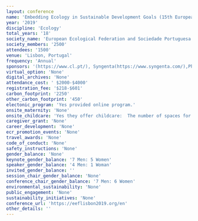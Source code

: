 ```yaml
---
layout: conference 
name: 'Embedding Ecology in Sustainable Development Goals (15th European Ecological Federation (EEF) Congress and 18th National SPECO Meeting)'
year: '2019'
discipline: 'Ecology'
total_years: '18'
society_name: 'European Ecological Federation and Sociedade Portuguesa de Ecologia (Portuguese Ecological Society)'
society_members: '2500'
attendees: '1500'
venue: 'Lisbon, Portugal'
frequency: 'Annual'
sponsors: '(https://www.cl.pt/), Syngenta(https://www.syngenta.com/),Phillip Morris International (https://www.pmi.com/), aralab (https://www.aralab.pt/), Delta Cafes(https://www.deltacafes.com/en?_ga=2.13048052.253097497.1561548343-575540329.1561548343), sustainability partners: Ciencia Viva (http://www.cienciaviva.pt/home/index.asp?accao=changelang&lang=en), EPAL (https://www.epal.pt/EPAL/en/homepage) and many others listed her e(https://eeflisbon2019.org/)'
virtual_option: 'None'
digital_archives: 'None'
attendance_cost: ' $2000-$4000'
registration_fee: '$218-$601'
carbon_footprint: '2250'
other_carbon_footprint: '450'
electonic_program: 'Yes provided online program.'
onsite_maternity: 'None'
onsite_childcare: 'Yes they offer childcare:  The number of spaces for childcare is limited, therefore these will be offered on a first come first serve basis, bookable online until 15 July. After this deadline, we kindly ask you to send us an e-mail informing of your interest in the childcare service. If we still have available spaces, we will be glad to inform you.   Cost We are very pleased to be able to offer childcare at our congress. Childcare comes at a cost to the Society, however we are keen to ensure Childcare is accessible to our delegates. As such we will be absorbing a portion of the cost, to ensure the rate to parents is as low as possible. At the registration form, please check the boxes regarding childcare and fill the fields as requested. Details will be given by e-mail. Please send a message to eeflisbon2019@leading.pt. '
caregiver_grant: 'None'
career_development: 'None'
ecr_promotion_events: 'None'
travel_awards: 'None'
code_of_conduct: 'None'
safety_instructions: 'None'
gender_balance: 'None'
keynote_gender_balance: '7 Men: 5 Women'
speaker_gender_balance: '4 Men: 1 Woman'
invited_gender_balance: ''
session_chair_gender_balance: 'None'
conference_chair_gender_balance: '7 Men: 6 Women'
environmental_sustainability: 'None'
public_engagement: 'None'
sustainability_initiatives: 'None'
conference_url: 'https://eeflisbon2019.org/en'
other_details: ''
---
```

